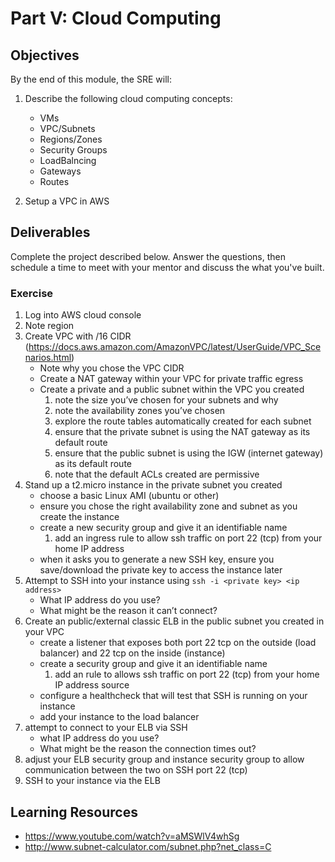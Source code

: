 # Part V: Cloud Computing

## Objectives 
By the end of this module, the SRE will:
1. Describe the following cloud computing concepts: 
    - VMs
    - VPC/Subnets
    - Regions/Zones
    - Security Groups
    - LoadBalncing
    - Gateways
    - Routes

2. Setup a VPC in AWS 

## Deliverables 
Complete the project described below. Answer the questions, then schedule a time to meet with your mentor and discuss the what you've built.  

### Exercise 

1. Log into AWS cloud console
2. Note region
3. Create VPC with /16 CIDR (https://docs.aws.amazon.com/AmazonVPC/latest/UserGuide/VPC_Scenarios.html)
    -  Note why you chose the VPC CIDR 
    - Create a NAT gateway within your VPC for private traffic egress
    - Create a private and a public subnet within the VPC you created
      1. note the size you’ve chosen for your subnets and why
      2. note the availability zones you’ve chosen
      3. explore the route tables automatically created for each subnet
      4. ensure that the private subnet is using the NAT gateway as its default route
      5. ensure that the public subnet is using the IGW (internet gateway) as its default route
      6. note that the default ACLs created are permissive
4. Stand up a t2.micro instance in the private subnet you created
    - choose a basic Linux AMI (ubuntu or other)
    - ensure you chose the right availability zone and subnet as you create the instance
    - create a new security group and give it an identifiable name
      1. add an ingress rule to allow ssh traffic on port 22 (tcp) from your home IP address
    - when it asks you to generate a new SSH key, ensure you save/download the private key to access the instance later
5. Attempt to SSH into your instance using `ssh -i <private key> <ip address>`
    - What IP address do you use?
    - What might be the reason it can’t connect?
6. Create an public/external classic ELB in the public subnet you created in your VPC
    - create a listener that exposes both port 22 tcp on the outside (load balancer) and 22 tcp on the inside (instance)
    - create a security group and give it an identifiable name
      1. add an rule to allows ssh traffic on port 22 (tcp) from your home IP address source
    - configure a healthcheck that will test that SSH is running on your instance
    - add your instance to the load balancer
7. attempt to connect to your ELB via SSH
    - what IP address do you use?
    - What might be the reason the connection times out?
8. adjust your ELB security group and instance security group to allow communication between the two on SSH port 22 (tcp)
9. SSH to your instance via the ELB

## Learning Resources 
- https://www.youtube.com/watch?v=aMSWlV4whSg
- http://www.subnet-calculator.com/subnet.php?net_class=C
